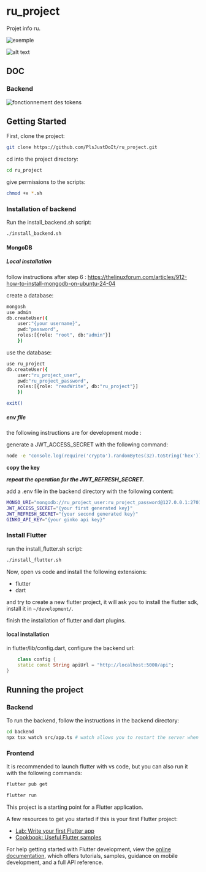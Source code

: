 # ru_project

Projet info ru.

![exemple](image.png)


![alt text](image-2.png)

## DOC

### Backend

![fonctionnement des tokens](tokens.png)

## Getting Started

First, clone the project:


```bash
git clone https://github.com/PlsJustDoIt/ru_project.git
```

cd into the project directory:

```bash
cd ru_project
```

give permissions to the scripts:

```bash
chmod +x *.sh
```

### Installation of backend

Run the install_backend.sh script:

```bash
./install_backend.sh
```

#### MongoDB

##### Local installation

<!-- ##### Create a database

```bash
mongosh
use admin
```
 -->

follow instructions after step 6 : https://thelinuxforum.com/articles/912-how-to-install-mongodb-on-ubuntu-24-04

create a database:

```bash
mongosh
use admin
db.createUser({
    user:"{your username}", 
    pwd:"password", 
    roles:[{role: "root", db:"admin"}]
    })
```


use the database:

```bash
use ru_project
db.createUser({
    user:"ru_project_user",
    pwd:"ru_project_password",
    roles:[{role: "readWrite", db:"ru_project"}]
    })

exit()
```

##### env file

the following instructions are for development mode : 

generate a JWT_ACCESS_SECRET with the following command:

```bash
node -e "console.log(require('crypto').randomBytes(32).toString('hex'))"
```

**copy the key**

**_repeat the operation for the JWT_REFRESH_SECRET._**

add a .env file in the backend directory with the following content:

```bash
MONGO_URI="mongodb://ru_project_user:ru_project_password@127.0.0.1:27017/ru_project?authSource=ru_project"
JWT_ACCESS_SECRET="{your first generated key}"
JWT_REFRESH_SECRET="{your second generated key}"
GINKO_API_KEY="{your ginko api key}"
```


### Install Flutter

run the install_flutter.sh script:

```bash
./install_flutter.sh
```

Now, open vs code and install the following extensions:
- flutter
- dart

and try to create a new flutter project, it will ask you to install the flutter sdk, install it in `~/development/`.

finish the installation of flutter and dart plugins.

#### local installation

in flutter/lib/config.dart, configure the backend url:

```dart
    class config {
    static const String apiUrl = "http://localhost:5000/api";
}
```

## Running the project

### Backend

To run the backend, follow the instructions in the backend directory:
```bash
cd backend
npx tsx watch src/app.ts # watch allows you to restart the server when you save a file
```

### Frontend

It is recommended to launch flutter with vs code, but you can also run it with the following commands:

```bash
flutter pub get
```

```bash
flutter run
```




This project is a starting point for a Flutter application.

A few resources to get you started if this is your first Flutter project:

- [Lab: Write your first Flutter app](https://docs.flutter.dev/get-started/codelab)
- [Cookbook: Useful Flutter samples](https://docs.flutter.dev/cookbook)

For help getting started with Flutter development, view the
[online documentation](https://docs.flutter.dev/), which offers tutorials,
samples, guidance on mobile development, and a full API reference.
